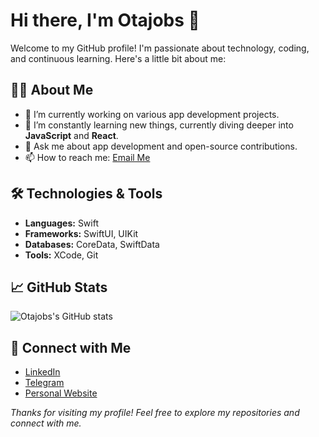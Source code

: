 # Hi there, I'm Otajobs 👋

Welcome to my GitHub profile! I'm passionate about technology, coding, and continuous learning. Here's a little bit about me:

## 👨‍💻 About Me

- 🔭 I’m currently working on various app development projects.
- 🌱 I’m constantly learning new things, currently diving deeper into **JavaScript** and **React**.
- 💬 Ask me about app development and open-source contributions.
- 📫 How to reach me: [Email Me](mailto:otajonruzimov@gmail.com)

## 🛠️ Technologies & Tools

- **Languages:** Swift
- **Frameworks:** SwiftUI, UIKit
- **Databases:** CoreData, SwiftData
- **Tools:** XCode, Git

## 📈 GitHub Stats

![Otajobs's GitHub stats](https://github-readme-stats.vercel.app/api?username=otajobs&show_icons=true&theme=radical)

## 🔗 Connect with Me

- [LinkedIn](https://www.linkedin.com/in/otajon-ruzimov/)
- [Telegram](https://t.me/otajobs)
- [Personal Website](https://riddin.uz)

*Thanks for visiting my profile! Feel free to explore my repositories and connect with me.*
